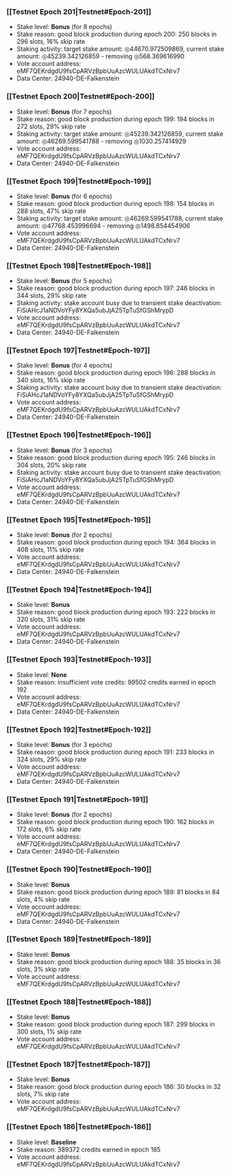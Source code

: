 ### [[Testnet Epoch 201|Testnet#Epoch-201]]
* Stake level: **Bonus** (for 8 epochs)
* Stake reason: good block production during epoch 200: 250 blocks in 296 slots, 16% skip rate
* Staking activity: target stake amount: ◎44670.972509869, current stake amount: ◎45239.342126859 - removing ◎568.369616990
* Vote account address: eMF7QEKrdgdU9fsCpARVzBpbUuAzcWULUAkdTCxNrv7
* Data Center: 24940-DE-Falkenstein
### [[Testnet Epoch 200|Testnet#Epoch-200]]
* Stake level: **Bonus** (for 7 epochs)
* Stake reason: good block production during epoch 199: 194 blocks in 272 slots, 29% skip rate
* Staking activity: target stake amount: ◎45239.342126859, current stake amount: ◎46269.599541788 - removing ◎1030.257414929
* Vote account address: eMF7QEKrdgdU9fsCpARVzBpbUuAzcWULUAkdTCxNrv7
* Data Center: 24940-DE-Falkenstein
### [[Testnet Epoch 199|Testnet#Epoch-199]]
* Stake level: **Bonus** (for 6 epochs)
* Stake reason: good block production during epoch 198: 154 blocks in 288 slots, 47% skip rate
* Staking activity: target stake amount: ◎46269.599541788, current stake amount: ◎47768.453996694 - removing ◎1498.854454906
* Vote account address: eMF7QEKrdgdU9fsCpARVzBpbUuAzcWULUAkdTCxNrv7
* Data Center: 24940-DE-Falkenstein
### [[Testnet Epoch 198|Testnet#Epoch-198]]
* Stake level: **Bonus** (for 5 epochs)
* Stake reason: good block production during epoch 197: 246 blocks in 344 slots, 29% skip rate
* Staking activity: stake account busy due to transient stake deactivation: FiSiAHcJ1aNDVoYFy8YXQa5ubJjA25TpTuSfGShMrypD
* Vote account address: eMF7QEKrdgdU9fsCpARVzBpbUuAzcWULUAkdTCxNrv7
* Data Center: 24940-DE-Falkenstein
### [[Testnet Epoch 197|Testnet#Epoch-197]]
* Stake level: **Bonus** (for 4 epochs)
* Stake reason: good block production during epoch 196: 288 blocks in 340 slots, 16% skip rate
* Staking activity: stake account busy due to transient stake deactivation: FiSiAHcJ1aNDVoYFy8YXQa5ubJjA25TpTuSfGShMrypD
* Vote account address: eMF7QEKrdgdU9fsCpARVzBpbUuAzcWULUAkdTCxNrv7
* Data Center: 24940-DE-Falkenstein
### [[Testnet Epoch 196|Testnet#Epoch-196]]
* Stake level: **Bonus** (for 3 epochs)
* Stake reason: good block production during epoch 195: 246 blocks in 304 slots, 20% skip rate
* Staking activity: stake account busy due to transient stake deactivation: FiSiAHcJ1aNDVoYFy8YXQa5ubJjA25TpTuSfGShMrypD
* Vote account address: eMF7QEKrdgdU9fsCpARVzBpbUuAzcWULUAkdTCxNrv7
* Data Center: 24940-DE-Falkenstein
### [[Testnet Epoch 195|Testnet#Epoch-195]]
* Stake level: **Bonus** (for 2 epochs)
* Stake reason: good block production during epoch 194: 364 blocks in 408 slots, 11% skip rate
* Vote account address: eMF7QEKrdgdU9fsCpARVzBpbUuAzcWULUAkdTCxNrv7
* Data Center: 24940-DE-Falkenstein
### [[Testnet Epoch 194|Testnet#Epoch-194]]
* Stake level: **Bonus**
* Stake reason: good block production during epoch 193: 222 blocks in 320 slots, 31% skip rate
* Vote account address: eMF7QEKrdgdU9fsCpARVzBpbUuAzcWULUAkdTCxNrv7
* Data Center: 24940-DE-Falkenstein
### [[Testnet Epoch 193|Testnet#Epoch-193]]
* Stake level: **None**
* Stake reason: insufficient vote credits: 99502 credits earned in epoch 192
* Vote account address: eMF7QEKrdgdU9fsCpARVzBpbUuAzcWULUAkdTCxNrv7
* Data Center: 24940-DE-Falkenstein
### [[Testnet Epoch 192|Testnet#Epoch-192]]
* Stake level: **Bonus** (for 3 epochs)
* Stake reason: good block production during epoch 191: 233 blocks in 324 slots, 29% skip rate
* Vote account address: eMF7QEKrdgdU9fsCpARVzBpbUuAzcWULUAkdTCxNrv7
* Data Center: 24940-DE-Falkenstein
### [[Testnet Epoch 191|Testnet#Epoch-191]]
* Stake level: **Bonus** (for 2 epochs)
* Stake reason: good block production during epoch 190: 162 blocks in 172 slots, 6% skip rate
* Vote account address: eMF7QEKrdgdU9fsCpARVzBpbUuAzcWULUAkdTCxNrv7
* Data Center: 24940-DE-Falkenstein
### [[Testnet Epoch 190|Testnet#Epoch-190]]
* Stake level: **Bonus**
* Stake reason: good block production during epoch 189: 81 blocks in 84 slots, 4% skip rate
* Vote account address: eMF7QEKrdgdU9fsCpARVzBpbUuAzcWULUAkdTCxNrv7
* Data Center: 24940-DE-Falkenstein
### [[Testnet Epoch 189|Testnet#Epoch-189]]
* Stake level: **Bonus**
* Stake reason: good block production during epoch 188: 35 blocks in 36 slots, 3% skip rate
* Vote account address: eMF7QEKrdgdU9fsCpARVzBpbUuAzcWULUAkdTCxNrv7
### [[Testnet Epoch 188|Testnet#Epoch-188]]
* Stake level: **Bonus**
* Stake reason: good block production during epoch 187: 299 blocks in 300 slots, 1% skip rate
* Vote account address: eMF7QEKrdgdU9fsCpARVzBpbUuAzcWULUAkdTCxNrv7
### [[Testnet Epoch 187|Testnet#Epoch-187]]
* Stake level: **Bonus**
* Stake reason: good block production during epoch 186: 30 blocks in 32 slots, 7% skip rate
* Vote account address: eMF7QEKrdgdU9fsCpARVzBpbUuAzcWULUAkdTCxNrv7
### [[Testnet Epoch 186|Testnet#Epoch-186]]
* Stake level: **Baseline**
* Stake reason: 389372 credits earned in epoch 185
* Vote account address: eMF7QEKrdgdU9fsCpARVzBpbUuAzcWULUAkdTCxNrv7